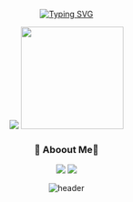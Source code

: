 <div align="center">
    
[![Typing SVG](https://readme-typing-svg.herokuapp.com/?color=gradient&lines=Welcome+to+Hanbi's+github&font=Redressed&size=40)](https://git.io/typing-svg)

<!-- stats -->
<img src = "https://github-readme-stats.vercel.app/api?username=khbbbbi&show_icons=true&theme=onedark">
<img style="height:180px" src="https://github-readme-stats.vercel.app/api/top-langs/?username=khbbbbi&layout=compact&theme=nord&hide_border=true" />

<br>

<!-- 인스타,벨로그 -->
<h3>😬 Aboout Me😬</h3>

<a href="https://velog.io/@hamba" target="_blank"><img src="https://img.shields.io/badge/velog-82c59c?style=flat&logo=velog&logoColor=white"/></a>
<a href="https://www.instagram.com/o_ham.ba/" target="_blank"><img src="https://img.shields.io/badge/Instagram-e598b2?style=flat&logo=Instagram&logoColor=white"/></a>

![header](https://capsule-render.vercel.app/api?type=waving&color=gradient&height=130&animation=fadeIn&section=footer&text=🚗💨&fontAlign=70)
    
</div>
